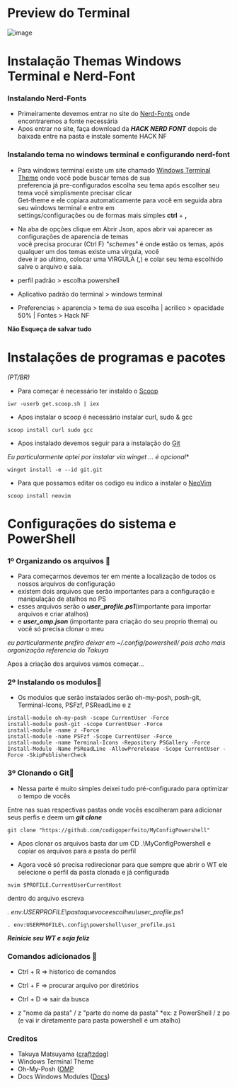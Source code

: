 # Preview do Terminal
![image](https://github.com/codigoperfeito/MyConfigPowershell/blob/main/img/img.jpg)


# Instalação Themas Windows Terminal e Nerd-Font

### Instalando Nerd-Fonts 

- Primeiramente devemos entrar no site do [Nerd-Fonts](https://www.nerdfonts.com/font-downloads) onde encontraremos a fonte necessária
- Apos entrar no site, faça download da ***HACK NERD FONT*** depois de baixada entre na pasta e instale somente HACK NF

### Instalando tema no windows terminal e configurando nerd-font 

- Para windows terminal existe um site chamado  [Windows Terminal Theme](https://windowsterminalthemes.dev/)
onde você pode buscar temas de sua<br> preferencia já pre-configurados escolha seu tema após escolher seu tema você simplismente precisar clicar <br> Get-theme e ele copiara automaticamente para você em seguida abra seu windows terminal e entre em<br> settings/configurações ou de formas mais simples **ctrl** + **,** 

- Na aba de opções clique em Abrir Json, apos abrir vai aparecer as configurações de aparencia de temas<br>
você precisa procurar (Ctrl F) *"schemes"* é onde estão os temas, após qualquer um dos temas existe uma virgula, você <br>deve ir ao ultimo, colocar uma VIRGULA (,) e colar seu tema escolhido salve o arquivo e saia.


- perfil padrão > escolha powershell
- Aplicativo padrão do terminal > windows terminal
- Preferencias > aparencia > tema de sua escolha | acrilico > opacidade 50% | Fontes > Hack NF

**Não Esqueça de salvar tudo**

# Instalações de programas e pacotes

*(PT/BR)*<br>
- Para começar é necessário ter instaldo o [Scoop](https://scoop.sh/)

`iwr -userb get.scoop.sh | iex`

- Apos instalar o scoop é necessário instalar curl, sudo & gcc  <br>

`scoop install curl sudo gcc`

- Apos instalado devemos seguir para a instalação do [Git](https://git-scm.com/downloads)<br>

*Eu particularmente optei por instalar via winget ... é opcional**<br>

`winget install -e --id git.git`

- Para que possamos editar os codigo eu indico a instalar o [NeoVim](https://neovim.io/)<br>

`scoop install neovim`

# Configurações do sistema e PowerShell

### 1º Organizando os arquivos 📝

- Para começarmos devemos ter em mente a localização de todos os nossos arquivos de configuração <br>
- existem dois arquivos que serão importantes para a configuração e manipulação de atalhos no PS
- esses arquivos serão o ***user_profile.ps1***(importante para importar arquivos e criar atalhos)
- e ***user_omp.json*** (importante para criação do seu proprio thema) ou você só precisa clonar o meu

*eu particularmente prefiro deixar em ~/.config/powershell/ pois acho mais organização referencia do Takuya*

Apos a criação dos arquivos vamos começar...

### 2º Instalando os modulos📝

- Os modulos que serão instalados serão oh-my-posh, posh-git, Terminal-Icons, PSFzf, PSReadLine e z

`install-module oh-my-posh -scope CurrentUser -Force` <br>
`install-module posh-git -scope CurrentUser -Force` <br>
`install-module -name z -Force`<br>
`install-module -name PSFzf -Scope CurrentUser -Force`<br>
`install-module -name Terminal-Icons -Repository PSGallery -Force`<br>
`Install-Module -Name PSReadLine -AllowPrerelease -Scope CurrentUser -Force -SkipPublisherCheck`<br>

### 3º Clonando o Git📝 

- Nessa parte é muito simples deixei tudo pré-configurado para optimizar o tempo de vocês

Entre nas suas respectivas pastas onde vocês escolheram para adicionar seus perfis e deem um ***git clone***

`git clone "https://github.com/codigoperfeito/MyConfigPowershell"`

- Apos clonar os arquivos basta dar um CD .\MyConfigPowershell e copiar os arquivos para a pasta do perfil

- Agora você só precisa redirecionar para que sempre que abrir o WT ele selecione o perfil da pasta clonada e já configurada

`nvim $PROFILE.CurrentUserCurrentHost`

dentro do arquivo escreva 

*. env:USERPROFILE\pastaquevoceescolheu\user_profile.ps1*

`. env:USERPROFILE\.config\powershell\user_profile.ps1`

***Reinicie seu WT e seja feliz***

### Comandos adicionados 📝 

- Ctrl + R => historico de comandos
- Ctrl + F => procurar arquivo por diretórios
- Ctrl + D => sair da busca

- z "nome da pasta" / z "parte do nome da pasta"
 *ex: z PowerShell / z po (e vai ir diretamente para pasta powershell é um atalho)
 
 ### Creditos 
 
 - Takuya Matsuyama ([craftzdog](https://scoop.sh/))
 - Windows Terminal Theme 
 - Oh-My-Posh ([OMP](https://ohmyposh.dev/docs/)
 - Docs Windows Modules ([Docs](https://docs.microsoft.com/en-us/powershell/scripting/developer/module/installing-a-powershell-module?view=powershell-7.2))
